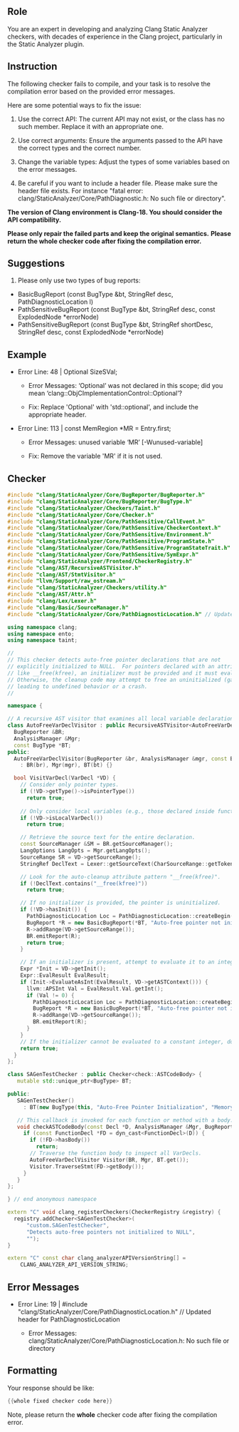 ## Role

You are an expert in developing and analyzing Clang Static Analyzer checkers, with decades of experience in the Clang project, particularly in the Static Analyzer plugin.

## Instruction

The following checker fails to compile, and your task is to resolve the compilation error based on the provided error messages.

Here are some potential ways to fix the issue:

1. Use the correct API: The current API may not exist, or the class has no such member. Replace it with an appropriate one.

2. Use correct arguments: Ensure the arguments passed to the API have the correct types and the correct number.

3. Change the variable types: Adjust the types of some variables based on the error messages.

4. Be careful if you want to include a header file. Please make sure the header file exists. For instance "fatal error: clang/StaticAnalyzer/Core/PathDiagnostic.h: No such file or directory".

**The version of Clang environment is Clang-18. You should consider the API compatibility.**

**Please only repair the failed parts and keep the original semantics.**
**Please return the whole checker code after fixing the compilation error.**

## Suggestions

1. Please only use two types of bug reports:
  - BasicBugReport (const BugType &bt, StringRef desc, PathDiagnosticLocation l)
  - PathSensitiveBugReport (const BugType &bt, StringRef desc, const ExplodedNode *errorNode)
  - PathSensitiveBugReport (const BugType &bt, StringRef shortDesc, StringRef desc, const ExplodedNode *errorNode)

## Example

- Error Line: 48 |   Optional<DefinedOrUnknownSVal> SizeSVal; 

  - Error Messages: ‘Optional’ was not declared in this scope; did you mean ‘clang::ObjCImplementationControl::Optional’? 

  - Fix: Replace 'Optional<DefinedOrUnknownSVal>' with 'std::optional<DefinedOrUnknownSVal>', and include the appropriate header. 

- Error Line: 113 |     const MemRegion *MR = Entry.first;

    - Error Messages: unused variable ‘MR’ [-Wunused-variable]

    - Fix: Remove the variable 'MR' if it is not used.

## Checker

```cpp
#include "clang/StaticAnalyzer/Core/BugReporter/BugReporter.h"
#include "clang/StaticAnalyzer/Core/BugReporter/BugType.h"
#include "clang/StaticAnalyzer/Checkers/Taint.h"
#include "clang/StaticAnalyzer/Core/Checker.h"
#include "clang/StaticAnalyzer/Core/PathSensitive/CallEvent.h"
#include "clang/StaticAnalyzer/Core/PathSensitive/CheckerContext.h"
#include "clang/StaticAnalyzer/Core/PathSensitive/Environment.h"
#include "clang/StaticAnalyzer/Core/PathSensitive/ProgramState.h"
#include "clang/StaticAnalyzer/Core/PathSensitive/ProgramStateTrait.h"
#include "clang/StaticAnalyzer/Core/PathSensitive/SymExpr.h"
#include "clang/StaticAnalyzer/Frontend/CheckerRegistry.h"
#include "clang/AST/RecursiveASTVisitor.h"
#include "clang/AST/StmtVisitor.h"
#include "llvm/Support/raw_ostream.h"
#include "clang/StaticAnalyzer/Checkers/utility.h"
#include "clang/AST/Attr.h"
#include "clang/Lex/Lexer.h"
#include "clang/Basic/SourceManager.h"
#include "clang/StaticAnalyzer/Core/PathDiagnosticLocation.h" // Updated header for PathDiagnosticLocation

using namespace clang;
using namespace ento;
using namespace taint;

//
// This checker detects auto-free pointer declarations that are not
// explicitly initialized to NULL.  For pointers declared with an attribute
// like __free(kfree), an initializer must be provided and it must evaluate to 0.
// Otherwise, the cleanup code may attempt to free an uninitialized (garbage) pointer,
// leading to undefined behavior or a crash.
//

namespace {

// A recursive AST visitor that examines all local variable declarations in a function body.
class AutoFreeVarDeclVisitor : public RecursiveASTVisitor<AutoFreeVarDeclVisitor> {
  BugReporter &BR;
  AnalysisManager &Mgr;
  const BugType *BT;
public:
  AutoFreeVarDeclVisitor(BugReporter &br, AnalysisManager &mgr, const BugType *bt)
    : BR(br), Mgr(mgr), BT(bt) {}

  bool VisitVarDecl(VarDecl *VD) {
    // Consider only pointer types.
    if (!VD->getType()->isPointerType())
      return true;
    
    // Only consider local variables (e.g., those declared inside function bodies).
    if (!VD->isLocalVarDecl())
      return true;

    // Retrieve the source text for the entire declaration.
    const SourceManager &SM = BR.getSourceManager();
    LangOptions LangOpts = Mgr.getLangOpts();
    SourceRange SR = VD->getSourceRange();
    StringRef DeclText = Lexer::getSourceText(CharSourceRange::getTokenRange(SR), SM, LangOpts);

    // Look for the auto-cleanup attribute pattern "__free(kfree)".
    if (!DeclText.contains("__free(kfree)"))
      return true;

    // If no initializer is provided, the pointer is uninitialized.
    if (!VD->hasInit()) {
      PathDiagnosticLocation Loc = PathDiagnosticLocation::createBegin(VD, SM);
      BugReport *R = new BasicBugReport(*BT, "Auto-free pointer not initialized to NULL", Loc);
      R->addRange(VD->getSourceRange());
      BR.emitReport(R);
      return true;
    }

    // If an initializer is present, attempt to evaluate it to an integer constant.
    Expr *Init = VD->getInit();
    Expr::EvalResult EvalResult;
    if (Init->EvaluateAsInt(EvalResult, VD->getASTContext())) {
      llvm::APSInt Val = EvalResult.Val.getInt();
      if (Val != 0) {
        PathDiagnosticLocation Loc = PathDiagnosticLocation::createBegin(VD, SM);
        BugReport *R = new BasicBugReport(*BT, "Auto-free pointer not initialized to NULL", Loc);
        R->addRange(VD->getSourceRange());
        BR.emitReport(R);
      }
    }
    // If the initializer cannot be evaluated to a constant integer, do not report.
    return true;
  }
};

class SAGenTestChecker : public Checker<check::ASTCodeBody> { 
   mutable std::unique_ptr<BugType> BT;

public:
   SAGenTestChecker() 
     : BT(new BugType(this, "Auto-Free Pointer Initialization", "Memory Initialization")) {}

   // This callback is invoked for each function or method with a body.
   void checkASTCodeBody(const Decl *D, AnalysisManager &Mgr, BugReporter &BR) const {
     if (const FunctionDecl *FD = dyn_cast<FunctionDecl>(D)) {
       if (!FD->hasBody())
         return;
       // Traverse the function body to inspect all VarDecls.
       AutoFreeVarDeclVisitor Visitor(BR, Mgr, BT.get());
       Visitor.TraverseStmt(FD->getBody());
     }
   }
};

} // end anonymous namespace

extern "C" void clang_registerCheckers(CheckerRegistry &registry) {
  registry.addChecker<SAGenTestChecker>(
      "custom.SAGenTestChecker", 
      "Detects auto-free pointers not initialized to NULL",
      "");
}

extern "C" const char clang_analyzerAPIVersionString[] =
    CLANG_ANALYZER_API_VERSION_STRING;

```

## Error Messages 

- Error Line: 19 | #include "clang/StaticAnalyzer/Core/PathDiagnosticLocation.h" // Updated header for PathDiagnosticLocation

	- Error Messages: clang/StaticAnalyzer/Core/PathDiagnosticLocation.h: No such file or directory



## Formatting 

Your response should be like: 

```cpp
{{whole fixed checker code here}}
```

Note, please return the **whole** checker code after fixing the compilation error.